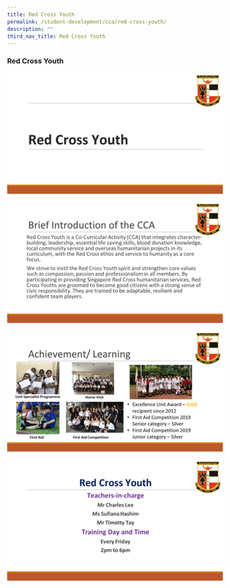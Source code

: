 ```yaml
---
title: Red Cross Youth
permalink: /student-development/cca/red-cross-youth/
description: ""
third_nav_title: Red Cross Youth
---
```


### Red Cross Youth

![](/images/RCY1.jpg)

![](/images/RCY2.jpg)

![](/images/RCY3.jpg)

![](/images/RCY4.jpg)
